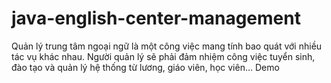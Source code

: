 # java-english-center-management
Quản lý trung tâm ngoại ngữ là một công việc mang tính bao quát với nhiều tác vụ khác nhau.
Người quản lý sẽ phải đảm nhiệm công việc tuyển sinh, đào tạo và quản lý hệ thống từ lương, giáo viên, học viên…
Demo
